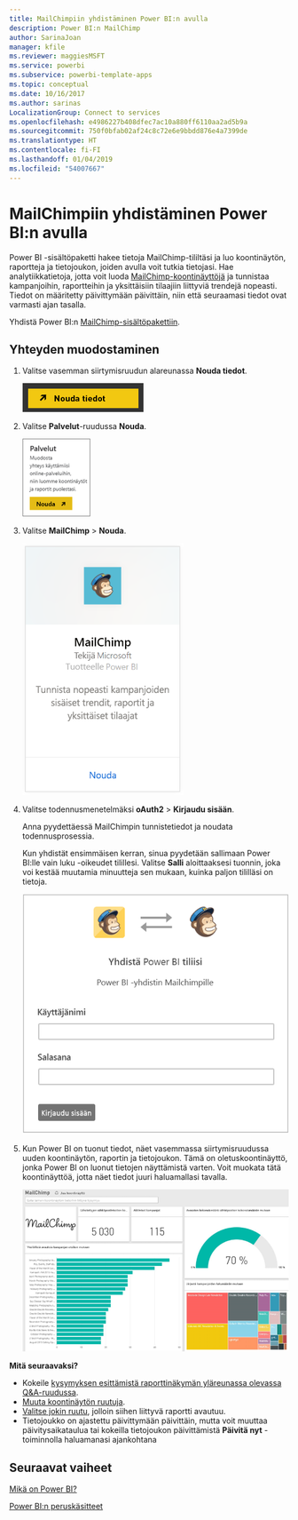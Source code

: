 ```yaml
---
title: MailChimpiin yhdistäminen Power BI:n avulla
description: Power BI:n MailChimp
author: SarinaJoan
manager: kfile
ms.reviewer: maggiesMSFT
ms.service: powerbi
ms.subservice: powerbi-template-apps
ms.topic: conceptual
ms.date: 10/16/2017
ms.author: sarinas
LocalizationGroup: Connect to services
ms.openlocfilehash: e4986227b408dfec7ac10a880ff6110aa2ad5b9a
ms.sourcegitcommit: 750f0bfab02af24c8c72e6e9bbdd876e4a7399de
ms.translationtype: HT
ms.contentlocale: fi-FI
ms.lasthandoff: 01/04/2019
ms.locfileid: "54007667"
---
```

# <a name="connect-to-mailchimp-with-power-bi"></a>MailChimpiin yhdistäminen Power BI:n avulla
Power BI -sisältöpaketti hakee tietoja MailChimp-tililtäsi ja luo koontinäytön, raportteja ja tietojoukon, joiden avulla voit tutkia tietojasi. Hae analytiikkatietoja, jotta voit luoda [MailChimp-koontinäyttöjä](https://powerbi.microsoft.com/integrations/mailchimp) ja tunnistaa kampanjoihin, raportteihin ja yksittäisiin tilaajiin liittyviä trendejä nopeasti. Tiedot on määritetty päivittymään päivittäin, niin että seuraamasi tiedot ovat varmasti ajan tasalla.

Yhdistä Power BI:n [MailChimp-sisältöpakettiin](https://app.powerbi.com/getdata/services/mailchimp).

## <a name="how-to-connect"></a>Yhteyden muodostaminen
1. Valitse vasemman siirtymisruudun alareunassa **Nouda tiedot**.
   
    ![](media/service-connect-to-mailchimp/pbi_getdata.png)
2. Valitse **Palvelut**-ruudussa **Nouda**.
   
   ![](media/service-connect-to-mailchimp/pbi_getservices.png)
3. Valitse **MailChimp** \> **Nouda**.
   
   ![](media/service-connect-to-mailchimp/mailchimp.png)
4. Valitse todennusmenetelmäksi **oAuth2** \> **Kirjaudu sisään**.
   
    Anna pyydettäessä MailChimpin tunnistetiedot ja noudata todennusprosessia.
   
    Kun yhdistät ensimmäisen kerran, sinua pyydetään sallimaan Power BI:lle vain luku -oikeudet tilillesi. Valitse **Salli** aloittaaksesi tuonnin, joka voi kestää muutamia minuutteja sen mukaan, kuinka paljon tililläsi on tietoja.
   
    ![](media/service-connect-to-mailchimp/allow.png)
5. Kun Power BI on tuonut tiedot, näet vasemmassa siirtymisruudussa uuden koontinäytön, raportin ja tietojoukon. Tämä on oletuskoontinäyttö, jonka Power BI on luonut tietojen näyttämistä varten. Voit muokata tätä koontinäyttöä, jotta näet tiedot juuri haluamallasi tavalla.
   
   ![](media/service-connect-to-mailchimp/pbi_mailchimpnewdash.png)

**Mitä seuraavaksi?**

* Kokeile [kysymyksen esittämistä raporttinäkymän yläreunassa olevassa Q&A-ruudussa](consumer/end-user-q-and-a.md).
* [Muuta koontinäytön ruutuja](service-dashboard-edit-tile.md).
* [Valitse jokin ruutu](consumer/end-user-tiles.md), jolloin siihen liittyvä raportti avautuu.
* Tietojoukko on ajastettu päivittymään päivittäin, mutta voit muuttaa päivitysaikataulua tai kokeilla tietojoukon päivittämistä **Päivitä nyt** -toiminnolla haluamanasi ajankohtana

## <a name="next-steps"></a>Seuraavat vaiheet
[Mikä on Power BI?](power-bi-overview.md)

[Power BI:n peruskäsitteet](consumer/end-user-basic-concepts.md)


